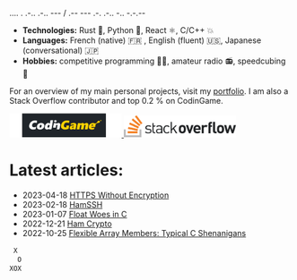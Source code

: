 .... . .-.. .-.. --- / .-- --- .-. .-.. -.. -.-.--

- **Technologies:** Rust 🦀, Python 🐍, React ⚛, C/C++ 💥
- **Languages:** French (native) 🇫🇷 , English (fluent) 🇺🇸, Japanese (conversational) 🇯🇵
- **Hobbies:** competitive programming 👨‍💻, amateur radio 📻, speedcubing 🧊

For an overview of my main personal projects, visit my [portfolio](https://qsantos.fr/portfolio/).
I am also a Stack Overflow contributor and top 0.2 % on CodinGame.

<a href="https://www.codingame.com/profile/9f252c61454ad1a933ee71419c83cfff3871021">
    <img src="CodinGame_Logo.svg" alt="CodinGame logo" width="200" />
</a>
<a href="https://stackoverflow.com/users/4457767/qsantos">
    <img src="Stack_Overflow_logo.svg" alt="Stack Overflow logo" width="200" />
</a>

# Latest articles:

- 2023-04-18 [HTTPS Without Encryption](https://qsantos.fr/2023/04/18/https-without-encryption/)
- 2023-02-18 [HamSSH](https://qsantos.fr/2023/02/18/hamssh/)
- 2023-01-07 [Float Woes in C](https://qsantos.fr/2023/01/07/float-woes-in-c/)
- 2022-12-21 [Ham Crypto](https://qsantos.fr/2022/12/21/ham-crypto/)
- 2022-10-25 [Flexible Array Members: Typical C Shenanigans](https://qsantos.fr/2022/10/25/flexible-array-members-typical-c-shenanigans/)

```
 X
  O
XOX
```
